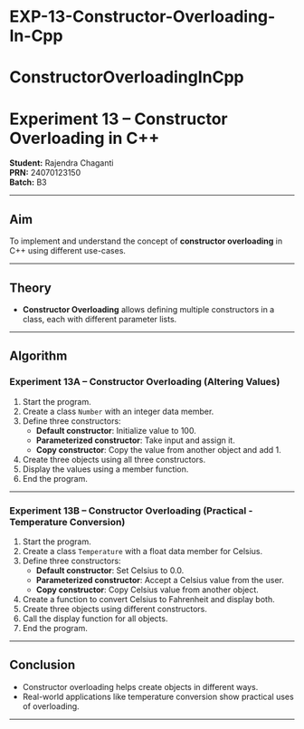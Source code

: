 # EXP-13-Constructor-Overloading-In-Cpp

# ConstructorOverloadingInCpp

# Experiment 13 – Constructor Overloading in C++

**Student:** Rajendra Chaganti  
**PRN:** 24070123150  
**Batch:** B3  

---

## Aim  
To implement and understand the concept of **constructor overloading** in C++ using different use-cases.

---

## Theory

- **Constructor Overloading** allows defining multiple constructors in a class, each with different parameter lists.

---

## Algorithm

### Experiment 13A – Constructor Overloading (Altering Values)

1. Start the program.
2. Create a class `Number` with an integer data member.
3. Define three constructors:
   - **Default constructor**: Initialize value to 100.
   - **Parameterized constructor**: Take input and assign it.
   - **Copy constructor**: Copy the value from another object and add 1.
4. Create three objects using all three constructors.
5. Display the values using a member function.
6. End the program.

---

### Experiment 13B – Constructor Overloading (Practical - Temperature Conversion)

1. Start the program.
2. Create a class `Temperature` with a float data member for Celsius.
3. Define three constructors:
   - **Default constructor**: Set Celsius to 0.0.
   - **Parameterized constructor**: Accept a Celsius value from the user.
   - **Copy constructor**: Copy Celsius value from another object.
4. Create a function to convert Celsius to Fahrenheit and display both.
5. Create three objects using different constructors.
6. Call the display function for all objects.
7. End the program.

---

## Conclusion

- Constructor overloading helps create objects in different ways.
- Real-world applications like temperature conversion show practical uses of overloading.

---
